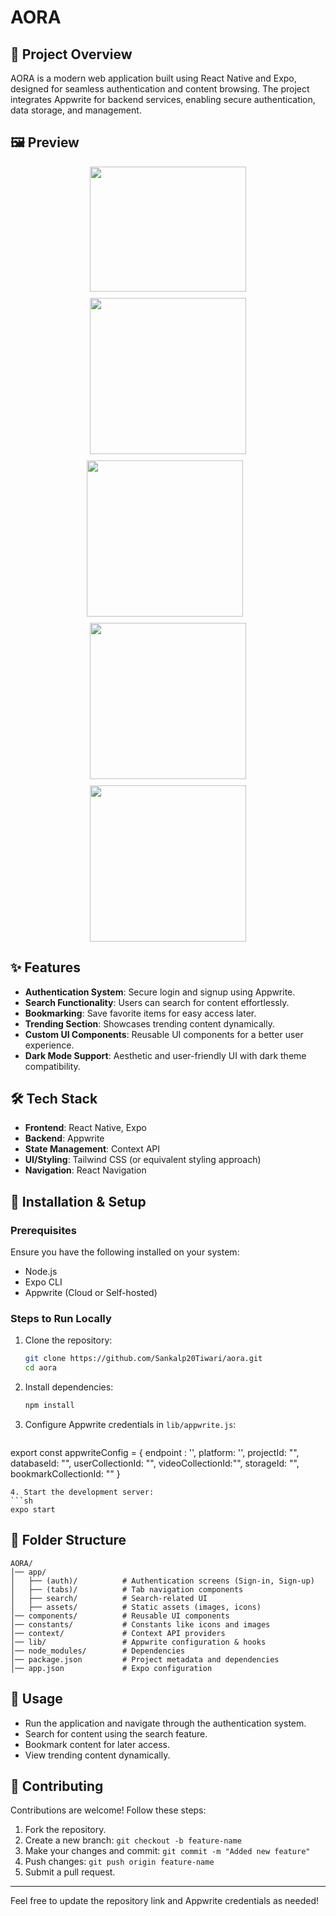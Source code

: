 # AORA

## 📌 Project Overview
AORA is a modern web application built using React Native and Expo, designed for seamless authentication and content browsing. The project integrates Appwrite for backend services, enabling secure authentication, data storage, and management.

## 🖼️ Preview
<div align="center" style="display: flex; flex-wrap: wrap; justify-content: center; gap: 10px;">
  <img src="public/landingScreen.png" width="250" height="200"/>
  <img src="public/Home.png" width="250"/>
  <img src="public/Create.png" width="250"/>
  <br/>
  <img src="public/bookmarkTab.png" width="250"/>
  <img src="public/Profile.png" width="250"/>
</div>

## ✨ Features
- **Authentication System**: Secure login and signup using Appwrite.
- **Search Functionality**: Users can search for content effortlessly.
- **Bookmarking**: Save favorite items for easy access later.
- **Trending Section**: Showcases trending content dynamically.
- **Custom UI Components**: Reusable UI components for a better user experience.
- **Dark Mode Support**: Aesthetic and user-friendly UI with dark theme compatibility.

## 🛠 Tech Stack
- **Frontend**: React Native, Expo
- **Backend**: Appwrite
- **State Management**: Context API
- **UI/Styling**: Tailwind CSS (or equivalent styling approach)
- **Navigation**: React Navigation

## 🚀 Installation & Setup
### Prerequisites
Ensure you have the following installed on your system:
- Node.js
- Expo CLI
- Appwrite (Cloud or Self-hosted)

### Steps to Run Locally
1. Clone the repository:
   ```sh
   git clone https://github.com/Sankalp20Tiwari/aora.git
   cd aora
   ```
2. Install dependencies:
   ```sh
   npm install
   ```
3. Configure Appwrite credentials in `lib/appwrite.js`:
   ```js
  export const appwriteConfig = {
  endpoint : '',
  platform: '',
  projectId: "",
  databaseId: "",
  userCollectionId: "",
  videoCollectionId:"",
  storageId: "",
  bookmarkCollectionId: ""
  }
   ```
4. Start the development server:
   ```sh
   expo start
   ```

## 📁 Folder Structure
```
AORA/
│── app/
│   ├── (auth)/          # Authentication screens (Sign-in, Sign-up)
│   ├── (tabs)/          # Tab navigation components
│   ├── search/          # Search-related UI
│   ├── assets/          # Static assets (images, icons)
│── components/          # Reusable UI components
│── constants/           # Constants like icons and images
│── context/             # Context API providers
│── lib/                 # Appwrite configuration & hooks
│── node_modules/        # Dependencies
│── package.json         # Project metadata and dependencies
│── app.json             # Expo configuration
```

## 🎯 Usage
- Run the application and navigate through the authentication system.
- Search for content using the search feature.
- Bookmark content for later access.
- View trending content dynamically.

## 🤝 Contributing
Contributions are welcome! Follow these steps:
1. Fork the repository.
2. Create a new branch: `git checkout -b feature-name`
3. Make your changes and commit: `git commit -m "Added new feature"`
4. Push changes: `git push origin feature-name`
5. Submit a pull request.

---

Feel free to update the repository link and Appwrite credentials as needed!

